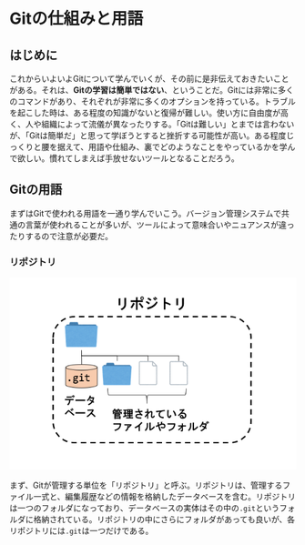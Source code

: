 # Gitの仕組みと用語

## はじめに

これからいよいよGitについて学んでいくが、その前に是非伝えておきたいことがある。それは、**Gitの学習は簡単ではない**、ということだ。Gitには非常に多くのコマンドがあり、それぞれが非常に多くのオプションを持っている。トラブルを起こした時は、ある程度の知識がないと復帰が難しい。使い方に自由度が高く、人や組織によって流儀が異なったりする。「Gitは難しい」とまでは言わないが、「Gitは簡単だ」と思って学ぼうとすると挫折する可能性が高い。ある程度じっくりと腰を据えて、用語や仕組み、裏でどのようなことをやっているかを学んで欲しい。慣れてしまえば手放せないツールとなることだろう。

## Gitの用語

まずはGitで使われる用語を一通り学んでいこう。バージョン管理システムで共通の言葉が使われることが多いが、ツールによって意味合いやニュアンスが違ったりするので注意が必要だ。

### リポジトリ

![リポジトリ](fig/repository.png)

まず、Gitが管理する単位を「リポジトリ」と呼ぶ。リポジトリは、管理するファイル一式と、編集履歴などの情報を格納したデータベースを含む。リポジトリは一つのフォルダになっており、データベースの実体はその中の`.git`というフォルダに格納されている。リポジトリの中にさらにフォルダがあっても良いが、各リポジトリには`.git`は一つだけである。
